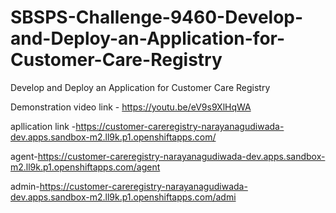 # SBSPS-Challenge-9460-Develop-and-Deploy-an-Application-for-Customer-Care-Registry
Develop and Deploy an Application for Customer Care Registry



Demonstration video link - https://youtu.be/eV9s9XlHqWA

apllication link -https://customer-careregistry-narayanagudiwada-dev.apps.sandbox-m2.ll9k.p1.openshiftapps.com/


agent-https://customer-careregistry-narayanagudiwada-dev.apps.sandbox-m2.ll9k.p1.openshiftapps.com/agent

admin-https://customer-careregistry-narayanagudiwada-dev.apps.sandbox-m2.ll9k.p1.openshiftapps.com/admi
